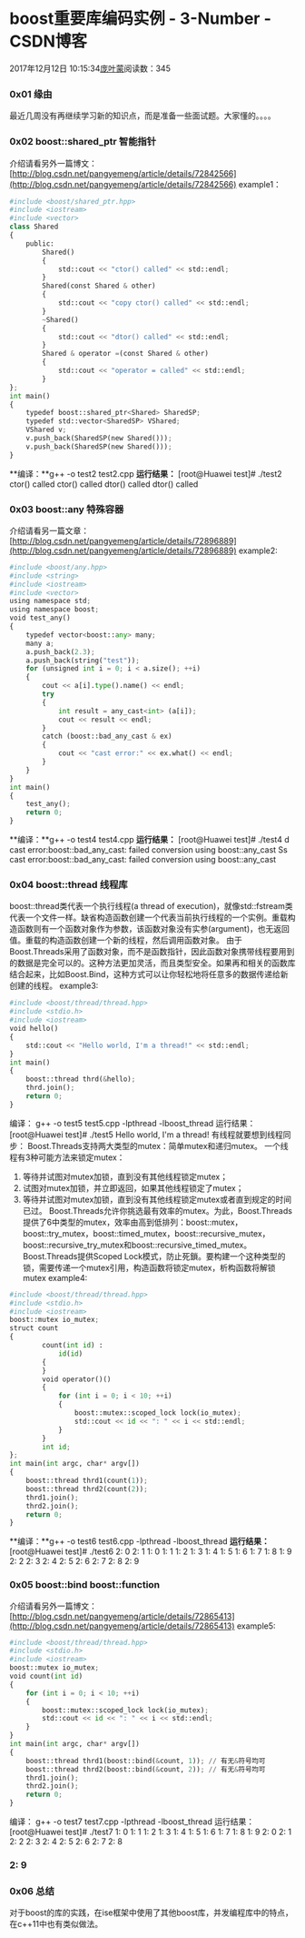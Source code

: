 
# boost重要库编码实例 - 3-Number - CSDN博客


2017年12月12日 10:15:34[庞叶蒙](https://me.csdn.net/pangyemeng)阅读数：345


### 0x01 缘由
最近几周没有再继续学习新的知识点，而是准备一些面试题。大家懂的。。。。

### 0x02 boost::shared_ptr 智能指针
介绍请看另外一篇博文：[http://blog.csdn.net/pangyemeng/article/details/72842566](http://blog.csdn.net/pangyemeng/article/details/72842566)
example1：
```python
#include <boost/shared_ptr.hpp>
#include <iostream>
#include <vector>
class Shared
{
    public:
        Shared()
        {
            std::cout << "ctor() called" << std::endl;
        }
        Shared(const Shared & other)
        {
            std::cout << "copy ctor() called" << std::endl;
        }
        ~Shared()
        {
            std::cout << "dtor() called" << std::endl;
        }
        Shared & operator =(const Shared & other)
        {
            std::cout << "operator = called" << std::endl;
        }
};
int main()
{
    typedef boost::shared_ptr<Shared> SharedSP;
    typedef std::vector<SharedSP> VShared;
    VShared v;
    v.push_back(SharedSP(new Shared()));
    v.push_back(SharedSP(new Shared()));
}
```
**编译：**g++ -o test2 test2.cpp
**运行结果：**
[root@Huawei test]\# ./test2
ctor() called
ctor() called
dtor() called
dtor() called
### 0x03 boost::any 特殊容器
介绍请看另一篇文章：[http://blog.csdn.net/pangyemeng/article/details/72896889](http://blog.csdn.net/pangyemeng/article/details/72896889)
example2:
```python
#include <boost/any.hpp>
#include <string>
#include <iostream>
#include <vector>
using namespace std;
using namespace boost;
void test_any()
{
    typedef vector<boost::any> many;
    many a;
    a.push_back(2.3);
    a.push_back(string("test"));
    for (unsigned int i = 0; i < a.size(); ++i)
    {
        cout << a[i].type().name() << endl;
        try
        {
            int result = any_cast<int> (a[i]);
            cout << result << endl;
        }
        catch (boost::bad_any_cast & ex)
        {
            cout << "cast error:" << ex.what() << endl;
        }
    }
}
int main()
{
    test_any();
    return 0;
}
```
**编译：**g++ -o test4 test4.cpp
**运行结果：**
[root@Huawei test]\# ./test4
d
cast error:boost::bad_any_cast: failed conversion using boost::any_cast
Ss
cast error:boost::bad_any_cast: failed conversion using boost::any_cast
### 0x04 boost::thread 线程库
boost::thread类代表一个执行线程(a thread of execution)，就像std::fstream类代表一个文件一样。缺省构造函数创建一个代表当前执行线程的一个实例。重载构造函数则有一个函数对象作为参数，该函数对象没有实参(argument)，也无返回值。重载的构造函数创建一个新的线程，然后调用函数对象。
由于Boost.Threads采用了函数对象，而不是函数指针，因此函数对象携带线程要用到的数据是完全可以的。这种方法更加灵活，而且类型安全。如果再和相关的函数库结合起来，比如Boost.Bind，这种方式可以让你轻松地将任意多的数据传递给新创建的线程。
example3:
```python
#include <boost/thread/thread.hpp>
#include <stdio.h>
#include <iostream>
void hello()
{
    std::cout << "Hello world, I'm a thread!" << std::endl;
}
int main()
{
    boost::thread thrd(&hello);
    thrd.join();
    return 0;
}
```
编译： g++ -o test5 test5.cpp -lpthread -lboost_thread
运行结果：
[root@Huawei test]\# ./test5
Hello world, I'm a thread!
有线程就要想到线程同步：
Boost.Threads支持两大类型的mutex：简单mutex和递归mutex。
一个线程有3种可能方法来锁定mutex：
1. 等待并试图对mutex加锁，直到没有其他线程锁定mutex；
2. 试图对mutex加锁，并立即返回，如果其他线程锁定了mutex；
3. 等待并试图对mutex加锁，直到没有其他线程锁定mutex或者直到规定的时间已过。
Boost.Threads允许你挑选最有效率的mutex。为此，Boost.Threads提供了6中类型的mutex，效率由高到低排列：boost::mutex，boost::try_mutex，boost::timed_mutex，boost::recursive_mutex，boost::recursive_try_mutex和boost::recursive_timed_mutex。
Boost.Threads提供Scoped Lock模式，防止死鎖。要构建一个这种类型的锁，需要传递一个mutex引用，构造函数将锁定mutex，析构函数将解锁mutex
example4:
```python
#include <boost/thread/thread.hpp>
#include <stdio.h>
#include <iostream>
boost::mutex io_mutex;
struct count
{
        count(int id) :
            id(id)
        {
        }
        void operator()()
        {
            for (int i = 0; i < 10; ++i)
            {
                boost::mutex::scoped_lock lock(io_mutex);
                std::cout << id << ": " << i << std::endl;
            }
        }
        int id;
};
int main(int argc, char* argv[])
{
    boost::thread thrd1(count(1));
    boost::thread thrd2(count(2));
    thrd1.join();
    thrd2.join();
    return 0;
}
```
**编译：**g++ -o test6 test6.cpp -lpthread -lboost_thread
**运行结果：**
[root@Huawei test]\# ./test6
2: 0
2: 1
1: 0
1: 1
1: 2
1: 3
1: 4
1: 5
1: 6
1: 7
1: 8
1: 9
2: 2
2: 3
2: 4
2: 5
2: 6
2: 7
2: 8
2: 9
### 0x05 boost::bind boost::function
介绍请看另外一篇博文：[http://blog.csdn.net/pangyemeng/article/details/72865413](http://blog.csdn.net/pangyemeng/article/details/72865413)
example5:
```python
#include <boost/thread/thread.hpp>
#include <stdio.h>
#include <iostream>
boost::mutex io_mutex;
void count(int id)
{
    for (int i = 0; i < 10; ++i)
    {
        boost::mutex::scoped_lock lock(io_mutex);
        std::cout << id << ": " << i << std::endl;
    }
}
int main(int argc, char* argv[])
{
    boost::thread thrd1(boost::bind(&count, 1)); // 有无&符号均可
    boost::thread thrd2(boost::bind(&count, 2)); // 有无&符号均可
    thrd1.join();
    thrd2.join();
    return 0;
}
```
编译： g++ -o test7 test7.cpp -lpthread -lboost_thread
运行结果：
[root@Huawei test]\# ./test7
1: 0
1: 1
1: 2
1: 3
1: 4
1: 5
1: 6
1: 7
1: 8
1: 9
2: 0
2: 1
2: 2
2: 3
2: 4
2: 5
2: 6
2: 7
2: 8
### 2: 9
### 0x06 总结
对于boost的库的实践，在ise框架中使用了其他boost库，并发编程库中的特点，在c++11中也有类似做法。

